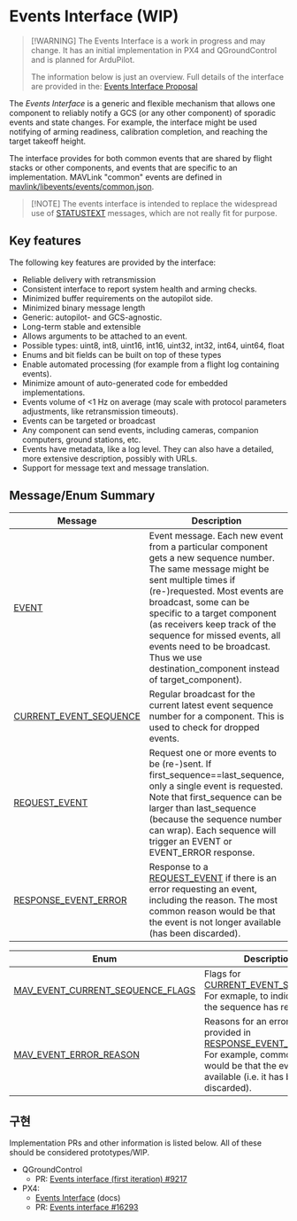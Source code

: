 # Events Interface (WIP)

> [!WARNING] The Events Interface is a work in progress and may change. It has an initial implementation in PX4 and QGroundControl and is planned for ArduPilot.
> 
> The information below is just an overview. Full details of the interface are provided in the: [Events Interface Proposal](https://docs.google.com/document/d/18qdDgfML97lItom09MJhngYnFzAm1zFdmlCKG7TaBpg/edit)

The _Events Interface_ is a generic and flexible mechanism that allows one component to reliably notify a GCS (or any other component) of sporadic events and state changes. For example, the interface might be used notifying of arming readiness, calibration completion, and reaching the target takeoff height.

The interface provides for both common events that are shared by flight stacks or other components, and events that are specific to an implementation. MAVLink "common" events are defined in [mavlink/libevents/events/common.json](https://github.com/mavlink/libevents/blob/master/events/common.json).

> [!NOTE] The events interface is intended to replace the widespread use of [STATUSTEXT](../messages/common.md#STATUSTEXT) messages, which are not really fit for purpose.

## Key features

The following key features are provided by the interface:

- Reliable delivery with retransmission
- Consistent interface to report system health and arming checks.
- Minimized buffer requirements on the autopilot side.
- Minimized binary message length
- Generic: autopilot- and GCS-agnostic.
- Long-term stable and extensible
- Allows arguments to be attached to an event.
- Possible types: uint8, int8, uint16, int16, uint32, int32, int64, uint64, float
- Enums and bit fields can be built on top of these types
- Enable automated processing (for example from a flight log containing events).
- Minimize amount of auto-generated code for embedded implementations.
- Events volume of <1 Hz on average (may scale with protocol parameters adjustments, like retransmission timeouts).
- Events can be targeted or broadcast
- Any component can send events, including cameras, companion computers, ground stations, etc.
- Events have metadata, like a log level. They can also have a detailed, more extensive description, possibly with URLs.
- Support for message text and message translation.

## Message/Enum Summary

| Message                                                                                           | Description                                                                                                                                                                                                                                                                                                                                                                                 |
| ------------------------------------------------------------------------------------------------- | ------------------------------------------------------------------------------------------------------------------------------------------------------------------------------------------------------------------------------------------------------------------------------------------------------------------------------------------------------------------------------------------- |
| <a id="EVENT"></a>[EVENT](../messages/common.md#EVENT)                                     | Event message. Each new event from a particular component gets a new sequence number. The same message might be sent multiple times if (re-)requested. Most events are broadcast, some can be specific to a target component (as receivers keep track of the sequence for missed events, all events need to be broadcast. Thus we use destination_component instead of target_component). |
| <a id="CURRENT_EVENT_SEQUENCE"></a>[CURRENT_EVENT_SEQUENCE](../messages/common.md#CURRENT_EVENT_SEQUENCE) | Regular broadcast for the current latest event sequence number for a component. This is used to check for dropped events.                                                                                                                                                                                                                                                                   |
| <a id="REQUEST_EVENT"></a>[REQUEST_EVENT](../messages/common.md#REQUEST_EVENT)                     | Request one or more events to be (re-)sent. If first_sequence==last_sequence, only a single event is requested. Note that first_sequence can be larger than last_sequence (because the sequence number can wrap). Each sequence will trigger an EVENT or EVENT_ERROR response.                                                                                                          |
| <a id="RESPONSE_EVENT_ERROR"></a>[RESPONSE_EVENT_ERROR](../messages/common.md#RESPONSE_EVENT_ERROR)     | Response to a [REQUEST_EVENT](#REQUEST_EVENT) if there is an error requesting an event, including the reason. The most common reason would be that the event is not longer available (has been discarded).                                                                                                                                                                                  |

| Enum                                                                                                          | Description                                                                                                                                                                            |
| ------------------------------------------------------------------------------------------------------------- | -------------------------------------------------------------------------------------------------------------------------------------------------------------------------------------- |
| <a id="MAV_EVENT_CURRENT_SEQUENCE_FLAGS"></a>[MAV_EVENT_CURRENT_SEQUENCE_FLAGS](../messages/common.md#CURRENT_EVENT_SEQUENCE) | Flags for [CURRENT_EVENT_SEQUENCE](#CURRENT_EVENT_SEQUENCE). For exmaple, to indicate when the sequence has reset.                                                                   |
| <a id="MAV_EVENT_ERROR_REASON"></a>[MAV_EVENT_ERROR_REASON](../messages/common.md#MAV_EVENT_ERROR_REASON)             | Reasons for an error, as provided in [RESPONSE_EVENT_ERROR](#RESPONSE_EVENT_ERROR). For example, common error would be that the event is not available (i.e. it has been discarded). |

## 구현

Implementation PRs and other information is listed below. All of these should be considered prototypes/WIP.

- QGroundControl
  - PR: [Events interface (first iteration) #9217](https://github.com/mavlink/qgroundcontrol/pull/9217)
- PX4:
  - [Events Interface](http://docs.px4.io/master/en/concept/events_interface.html) (docs)
  - PR: [Events interface #16293](https://github.com/PX4/PX4-Autopilot/pull/16293)
